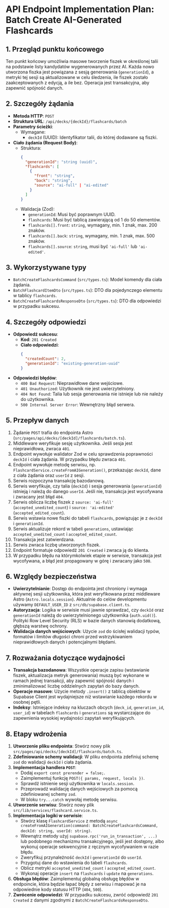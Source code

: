 # API Endpoint Implementation Plan: Batch Create AI-Generated Flashcards

## 1. Przegląd punktu końcowego
Ten punkt końcowy umożliwia masowe tworzenie fiszek w określonej talii na podstawie listy kandydatów wygenerowanych przez AI. Każda nowo utworzona fiszka jest powiązana z sesją generowania (`generationId`), a metryki tej sesji są aktualizowane w celu śledzenia, ile fiszek zostało zaakceptowanych z edycją, a ile bez. Operacja jest transakcyjna, aby zapewnić spójność danych.

## 2. Szczegóły żądania
- **Metoda HTTP**: `POST`
- **Struktura URL**: `/api/decks/{deckId}/flashcards/batch`
- **Parametry ścieżki**:
  - Wymagane:
    - `deckId` (UUID): Identyfikator talii, do której dodawane są fiszki.
- **Ciało żądania (Request Body)**:
  - Struktura:
    ```json
    {
      "generationId": "string (uuid)",
      "flashcards": [
        {
          "front": "string",
          "back": "string",
          "source": "ai-full" | "ai-edited"
        }
      ]
    }
    ```
  - Walidacja (Zod):
    - `generationId`: Musi być poprawnym UUID.
    - `flashcards`: Musi być tablicą zawierającą od 1 do 50 elementów.
    - `flashcards[].front`: `string`, wymagany, min. 1 znak, max. 200 znaków.
    - `flashcards[].back`: `string`, wymagany, min. 1 znak, max. 500 znaków.
    - `flashcards[].source`: `string`, musi być `'ai-full'` lub `'ai-edited'`.

## 3. Wykorzystywane typy
- `BatchCreateFlashcardsCommand` (`src/types.ts`): Model komendy dla ciała żądania.
- `BatchFlashcardItemDto` (`src/types.ts`): DTO dla pojedynczego elementu w tablicy `flashcards`.
- `BatchCreateFlashcardsResponseDto` (`src/types.ts`): DTO dla odpowiedzi w przypadku sukcesu.

## 4. Szczegóły odpowiedzi
- **Odpowiedź sukcesu**:
  - **Kod**: `201 Created`
  - **Ciało odpowiedzi**:
    ```json
    {
      "createdCount": 2,
      "generationId": "existing-generation-uuid"
    }
    ```
- **Odpowiedzi błędów**:
  - `400 Bad Request`: Nieprawidłowe dane wejściowe.
  - `401 Unauthorized`: Użytkownik nie jest uwierzytelniony.
  - `404 Not Found`: Talia lub sesja generowania nie istnieje lub nie należy do użytkownika.
  - `500 Internal Server Error`: Wewnętrzny błąd serwera.

## 5. Przepływ danych
1.  Żądanie `POST` trafia do endpointa Astro (`src/pages/api/decks/[deckId]/flashcards/batch.ts`).
2.  Middleware weryfikuje sesję użytkownika. Jeśli sesja jest nieprawidłowa, zwraca `401`.
3.  Endpoint wywołuje walidator Zod w celu sprawdzenia poprawności `deckId` i ciała żądania. W przypadku błędu zwraca `401`.
4.  Endpoint wywołuje metodę serwisu, np. `FlashcardService.createFromAIGeneration()`, przekazując `deckId`, dane z ciała żądania oraz `userId` z sesji.
5.  Serwis rozpoczyna transakcję bazodanową.
6.  Serwis weryfikuje, czy talia (`deckId`) i sesja generowania (`generationId`) istnieją i należą do danego `userId`. Jeśli nie, transakcja jest wycofywana i zwracany jest błąd `404`.
7.  Serwis oblicza liczbę fiszek z `source: 'ai-full'` (`accepted_unedited_count`) i `source: 'ai-edited'` (`accepted_edited_count`).
8.  Serwis wstawia nowe fiszki do tabeli `flashcards`, powiązując je z `deckId` i `generationId`.
9.  Serwis aktualizuje rekord w tabeli `generations`, ustawiając `accepted_unedited_count` i `accepted_edited_count`.
10. Transakcja jest zatwierdzana.
11. Serwis zwraca liczbę utworzonych fiszek.
12. Endpoint formatuje odpowiedź `201 Created` i zwraca ją do klienta.
13. W przypadku błędu na którymkolwiek etapie w serwisie, transakcja jest wycofywana, a błąd jest propagowany w górę i zwracany jako `500`.

## 6. Względy bezpieczeństwa
- **Uwierzytelnianie**: Dostęp do endpointa jest chroniony i wymaga aktywnej sesji użytkownika, która jest weryfikowana przez middleware Astro (`Astro.locals.session`). Aktualnie do celów developmentu używamy `DEFAULT_USER_ID` z `src/db/supabase.client.ts`.
- **Autoryzacja**: Logika w serwisie musi jawnie sprawdzać, czy `deckId` oraz `generationId` należą do uwierzytelnionego użytkownika (`auth.uid()`). Polityki Row Level Security (RLS) w bazie danych stanowią dodatkową, głębszą warstwę ochrony.
- **Walidacja danych wejściowych**: Użycie `zod` do ścisłej walidacji typów, formatów i limitów długości chroni przed wstrzykiwaniem nieprawidłowych danych i potencjalnymi błędami.

## 7. Rozważania dotyczące wydajności
- **Transakcja bazodanowa**: Wszystkie operacje zapisu (wstawianie fiszek, aktualizacja metryk generowania) muszą być wykonane w ramach jednej transakcji, aby zapewnić spójność danych i zminimalizować liczbę oddzielnych zapytań do bazy danych.
- **Operacje masowe**: Użycie metody `.insert()` z tablicą obiektów w Supabase Client jest wydajniejsze niż wstawianie każdego rekordu w osobnej pętli.
- **Indeksy**: Istniejące indeksy na kluczach obcych (`deck_id`, `generation_id`, `user_id`) w tabelach `flashcards` i `generations` są wystarczające do zapewnienia wysokiej wydajności zapytań weryfikujących.

## 8. Etapy wdrożenia
1.  **Utworzenie pliku endpointa**: Stwórz nowy plik `src/pages/api/decks/[deckId]/flashcards/batch.ts`.
2.  **Zdefiniowanie schemy walidacji**: W pliku endpointa zdefiniuj schemę `zod` do walidacji `deckId` i ciała żądania.
3.  **Implementacja handlera `POST`**:
    - Dodaj `export const prerender = false;`.
    - Zaimplementuj funkcję `POST({ params, request, locals })`.
    - Sprawdź istnienie sesji użytkownika w `locals.session`.
    - Przeprowadź walidację danych wejściowych za pomocą zdefiniowanej schemy `zod`.
    - W bloku `try...catch` wywołaj metodę serwisu.
4.  **Utworzenie serwisu**: Stwórz nowy plik `src/lib/services/flashcard.service.ts`.
5.  **Implementacja logiki w serwisie**:
    - Stwórz klasę `FlashcardService` z metodą `async createFromAIGeneration(command: BatchCreateFlashcardsCommand, deckId: string, userId: string)`.
    - Wewnątrz metody użyj `supabase.rpc('run_in_transaction', ...)` lub podobnego mechanizmu transakcyjnego, jeśli jest dostępny, albo wykonuj operacje sekwencyjnie z ręcznym wycofywaniem w razie błędu.
    - Zweryfikuj przynależność `deckId` i `generationId` do `userId`.
    - Przygotuj dane do wstawienia do tabeli `flashcards`.
    - Oblicz metryki `accepted_unedited_count` i `accepted_edited_count`.
    - Wykonaj operacje `insert` na `flashcards` i `update` na `generations`.
6.  **Obsługa błędów**: Zaimplementuj globalną obsługę błędów w endpoincie, która będzie łapać błędy z serwisu i mapować je na odpowiednie kody statusu HTTP (`404`, `500`).
7.  **Zwrócenie odpowiedzi**: W przypadku sukcesu, zwróć odpowiedź `201 Created` z danymi zgodnymi z `BatchCreateFlashcardsResponseDto`.
